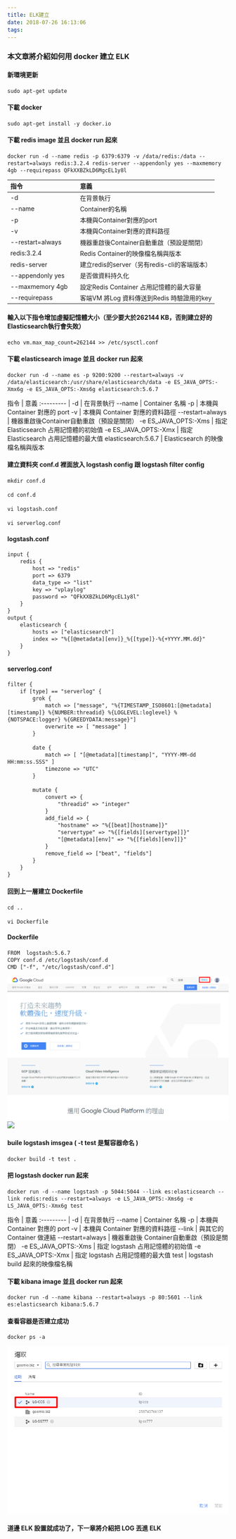 ```yaml
---
title: ELK建立
date: 2018-07-26 16:13:06
tags:
---
```


### 本文章將介紹如何用 docker 建立 ELK

#### 新環境更新

```
sudo apt-get update
```

#### 下載 docker

```
sudo apt-get install -y docker.io
```

#### 下載 redis image 並且 docker run 起來 

```
docker run -d --name redis -p 6379:6379 -v /data/redis:/data --restart=always redis:3.2.4 redis-server --appendonly yes --maxmemory 4gb --requirepass QFkXXBZkLD6MgcEL1y8l
```

指令                 |   | 意義
:------------------- | ---- | :----
-d	                 |   | 在背景執行
--name	             |   | Container的名稱
-p	                 |   | 本機與Container對應的port
-v	                 |   | 本機與Container對應的資料路徑
--restart=always     |   |	機器重啟後Container自動重啟（預設是關閉）
redis:3.2.4	         |   | Redis Container的映像檔名稱與版本
redis-server         |   | 建立redis的server（另有redis-cli的客端版本）
--appendonly yes     |   | 是否做資料持久化
--maxmemory 4gb	     |   | 設定Redis Container 占用記憶體的最大容量
--requirepass        |   | 客端VM 將Log 資料傳送到Redis 時驗證用的key

#### 輸入以下指令增加虛擬記憶體大小（至少要大於262144 KB，否則建立好的Elasticsearch執行會失敗）

```
echo vm.max_map_count=262144 >> /etc/sysctl.conf
```

#### 下載 elasticsearch image 並且 docker run 起來

```
docker run -d --name es -p 9200:9200 --restart=always -v /data/elasticsearch:/usr/share/elasticsearch/data -e ES_JAVA_OPTS:-Xmx6g -e ES_JAVA_OPTS:-Xms6g elasticsearch:5.6.7
```

指令       | 意義
:---------           |
-d	                 | 在背景執行
--name               | Container 名稱
-p	                 | 本機與 Container 對應的 port
-v	                 | 本機與 Container 對應的資料路徑
--restart=always     | 機器重啟後Container自動重啟（預設是關閉）
-e ES_JAVA_OPTS:-Xms | 指定Elasticsearch 占用記憶體的初始值
-e ES_JAVA_OPTS:-Xmx | 指定Elasticsearch 占用記憶體的最大值
elasticsearch:5.6.7  | Elasticsearch 的映像檔名稱與版本

#### 建立資料夾 conf.d 裡面放入 logstash config 跟 logstash filter config

```
mkdir conf.d

cd conf.d

vi logstash.conf

vi serverlog.conf
```

#### logstash.conf

```
input {
    redis {
        host => "redis"
        port => 6379
        data_type => "list"
        key => "vplaylog"
        password => "QFkXXBZkLD6MgcEL1y8l"
    }
}
output {
    elasticsearch {
        hosts => ["elasticsearch"]
        index => "%{[@metadata][env]}_%{[type]}-%{+YYYY.MM.dd}"
    }
}
```

#### serverlog.conf

```
filter {
    if [type] == "serverlog" {
        grok {
            match => ["message", "%{TIMESTAMP_ISO8601:[@metadata][timestamp]} %{NUMBER:threadid} %{LOGLEVEL:loglevel} %{NOTSPACE:logger} %{GREEDYDATA:message}"]
            overwrite => [ "message" ]
        }

        date {
            match => [ "[@metadata][timestamp]", "YYYY-MM-dd HH:mm:ss.SSS" ]
            timezone => "UTC"
        }

        mutate {
            convert => {
                "threadid" => "integer"
            }
            add_field => { 
                "hostname" => "%{[beat][hostname]}"
                "servertype" => "%{[fields][servertype]]}"
                "[@metadata][env]" => "%{[fields][env]]}"
            }
            remove_field => ["beat", "fields"]
        }
    }
}
```

#### 回到上一層建立 Dockerfile 

```
cd ..

vi Dockerfile
```

#### Dockerfile

```
FROM  logstash:5.6.7
COPY conf.d /etc/logstash/conf.d
CMD ["-f", "/etc/logstash/conf.d"]

```

![ ](images/1.png)
![ ](images/2.png)

#### buile logstash imsgea ( -t test 是幫容器命名 )

```
docker build -t test . 
```

#### 把 logstash docker run 起來

```
docker run -d --name logstash -p 5044:5044 --link es:elasticsearch --link redis:redis --restart=always -e LS_JAVA_OPTS:-Xms6g -e LS_JAVA_OPTS:-Xmx6g test
```

指令       | 意義
:---------           |
-d	                 | 在背景執行
--name               | Container 名稱
-p	                 | 本機與 Container 對應的 port
-v	                 | 本機與 Container 對應的資料路徑
--link	             | 與其它的 Container 做連結
--restart=always     | 機器重啟後 Container自動重啟（預設是關閉）
-e ES_JAVA_OPTS:-Xms | 指定 logstash 占用記憶體的初始值
-e ES_JAVA_OPTS:-Xmx | 指定 logstash 占用記憶體的最大值
test                 | logstash build 起來的映像檔名稱

#### 下載 kibana image 並且 docker run 起來

```
docker run -d --name kibana --restart=always -p 80:5601 --link es:elasticsearch kibana:5.6.7
```

#### 查看容器是否建立成功

```
docker ps -a
```

![ ](images/3.png)

#### 道邊 ELK 設置就成功了，下一章將介紹把 LOG 丟進 ELK